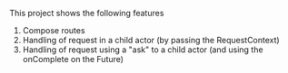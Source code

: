 This project shows the following features

1. Compose routes
2. Handling of request in a child actor (by passing the RequestContext)
3. Handling of request using a "ask" to a child actor (and using the onComplete on the Future)
